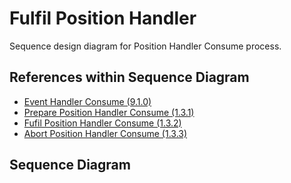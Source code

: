 # Fulfil Position Handler

Sequence design diagram for Position Handler Consume process.

## References within Sequence Diagram

* [Event Handler Consume \(9.1.0\)](../../../central-event-processor/9.1.0-event-handler-placeholder.md)
* [Prepare Position Handler Consume \(1.3.1\)](../1.3.0-position-handler-consume-v1.1/1.3.1-prepare-position-handler-consume.md)
* [Fufil Position Handler Consume \(1.3.2\)](1.3.2-fulfil-position-handler-consume.md)
* [Abort Position Handler Consume \(1.3.3\)](../reject-abort/1.3.3-abort-position-handler-consume.md)

## Sequence Diagram

